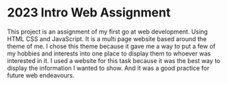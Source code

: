# 2023 Intro Web Assignment

This project is an assignment of my first go at web development. Using HTML CSS and JavaScript. It is a multi page website based around the theme of me. I chose this theme because it gave me a way to put a few of my hobbies and interests into one place to display them to whoever was interested in it. I used a website for this task because it was the best way to display the information I wanted to show. And it was a good practice for future web endeavours. 

